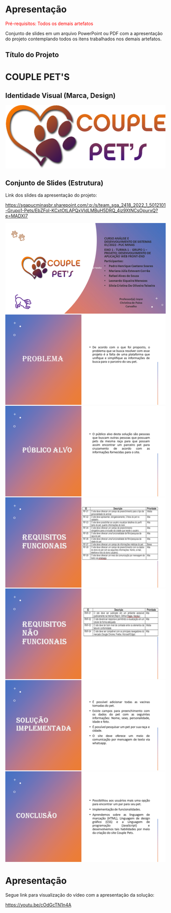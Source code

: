 # Apresentação

<span style="color:red">Pré-requisitos: Todos os demais artefatos</span>

Conjunto de slides em um arquivo PowerPoint ou PDF com a apresentação do projeto contemplando todos os itens trabalhados nos demais artefatos.

## Título do Projeto

# COUPLE PET'S


## Identidade Visual (Marca, Design)


![LOGO](/docs/img/logo.png)


## Conjunto de Slides (Estrutura)


Link dos slides da apresentação do projeto: 

https://sgapucminasbr.sharepoint.com/:p:/s/team_sga_2418_2022_1_5012101-Grupo1-Pets/EbZFoI-KCxtOtLAPQxVIdLMBuH5DRQ_4jz9XtNCsOpurxQ?e=MADXI7



![Sl1](img/Slide1.PNG)
![Sl2](img/Slide2.PNG)
![Sl3](img/Slide3.PNG)
![Sl4](img/Slide4.PNG)
![Sl5](img/Slide5.PNG)
![Sl6](img/Slide6.PNG)
![Sl7](img/Slide7.PNG)

# Apresentação

Segue link para visualização do vídeo com a apresentação da solução:


https://youtu.be/cOdGcTN1n4A






